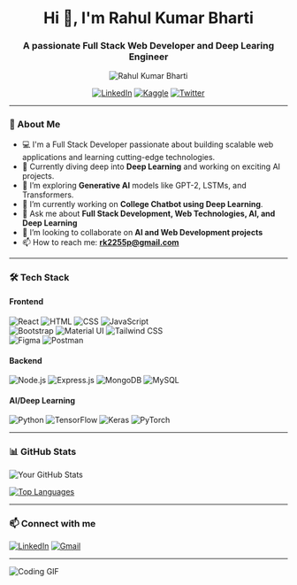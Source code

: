 ﻿<h1 align="center">Hi 👋, I'm Rahul Kumar Bharti</h1>
<h3 align="center">A passionate Full Stack Web Developer and Deep Learing Engineer</h3>

<p align="center"> <img src="https://komarev.com/ghpvc/?username=rahulbharti5&label=Profile%20views&color=0e75b6&style=flat" alt="Rahul Kumar Bharti" /> </p>

<p align="center">
  <a href="https://linkedin.com/in/rahul-kumar-bharti-51b380295"><img src="https://img.shields.io/badge/-Rahul%20Bharti-blue?style=flat&logo=Linkedin&logoColor=white" alt="LinkedIn"/></a>
  <a href="https://www.kaggle.com/rahulkumar0555"><img src="https://img.shields.io/badge/-Rahul%20Bharti-grey?style=flat&logo=Kaggle&logoColor=white" alt="Kaggle"/></a>
  <a href="https://x.com/iRahul0875"><img src="https://img.shields.io/twitter/follow/rahulbharti5?style=social" alt="Twitter"/></a>
</p>

---

### 🚀 About Me

- 💻 I'm a Full Stack Developer passionate about building scalable web applications and learning cutting-edge technologies.
- 🤖 Currently diving deep into **Deep Learning** and working on exciting AI projects.
- 🌱 I’m exploring **Generative AI** models like GPT-2, LSTMs, and Transformers.
- 🔭 I’m currently working on **College Chatbot using Deep Learning**.
- 💬 Ask me about **Full Stack Development, Web Technologies, AI, and Deep Learning**
- 👯 I’m looking to collaborate on **AI and Web Development projects**
- 📫 How to reach me: **[rk2255p@gmail.com](mailto:rk2255p@gmail.com)**

---

### 🛠️ Tech Stack

#### **Frontend**

![React](https://img.shields.io/badge/-React-05122A?style=flat&logo=react) ![HTML](https://img.shields.io/badge/-HTML-05122A?style=flat&logo=html5) ![CSS](https://img.shields.io/badge/-CSS-05122A?style=flat&logo=css3) ![JavaScript](https://img.shields.io/badge/-JavaScript-05122A?style=flat&logo=javascript)  
![Bootstrap](https://img.shields.io/badge/-Bootstrap-05122A?style=flat&logo=bootstrap) ![Material UI](https://img.shields.io/badge/-Material%20UI-05122A?style=flat&logo=material-ui) ![Tailwind CSS](https://img.shields.io/badge/-Tailwind%20CSS-05122A?style=flat&logo=tailwind-css)  
![Figma](https://img.shields.io/badge/-Figma-05122A?style=flat&logo=figma) ![Postman](https://img.shields.io/badge/-Postman-05122A?style=flat&logo=postman)

#### **Backend**

![Node.js](https://img.shields.io/badge/-Node.js-05122A?style=flat&logo=node.js) ![Express.js](https://img.shields.io/badge/-Express.js-05122A?style=flat&logo=express) ![MongoDB](https://img.shields.io/badge/-MongoDB-05122A?style=flat&logo=mongodb) ![MySQL](https://img.shields.io/badge/-MySQL-05122A?style=flat&logo=mysql)

#### **AI/Deep Learning**

![Python](https://img.shields.io/badge/-Python-05122A?style=flat&logo=python) ![TensorFlow](https://img.shields.io/badge/-TensorFlow-05122A?style=flat&logo=tensorflow) ![Keras](https://img.shields.io/badge/-Keras-05122A?style=flat&logo=keras) ![PyTorch](https://img.shields.io/badge/-PyTorch-05122A?style=flat&logo=pytorch)

---

### 📊 GitHub Stats

![Your GitHub Stats](https://github-readme-stats.vercel.app/api?username=rahulbharti5&show_icons=true&theme=radical)

[![Top Languages](https://github-readme-stats.vercel.app/api/top-langs/?username=rahulbharti5&layout=compact&theme=radical)](https://github.com/anuraghazra/github-readme-stats)

---

### 📫 Connect with me

[![LinkedIn](https://img.shields.io/badge/-LinkedIn-0077B5?style=flat&logo=linkedin)](https://linkedin.com/in/rahul-kumar-bharti-51b380295) [![Gmail](https://img.shields.io/badge/-Gmail-D14836?style=flat&logo=gmail&logoColor=white)](mailto:rk2255p@gmail.com)

---

![Coding GIF](https://media.giphy.com/media/L8K62iTDkzGX6/giphy.gif)
